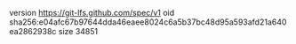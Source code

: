 version https://git-lfs.github.com/spec/v1
oid sha256:e04afc67b97644dda46eaee8024c6a5b37bc48d95a593afd21a640ea2862938c
size 34851
